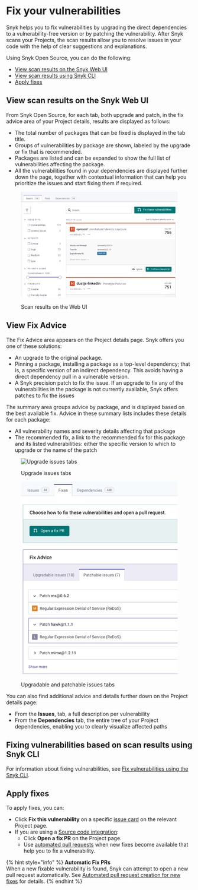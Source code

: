 # Fix your vulnerabilities

Snyk helps you to fix vulnerabilities by upgrading the direct dependencies to a vulnerability-free version or by patching the vulnerability. After Snyk scans your Projects, the scan results allow you to resolve issues in your code with the help of clear suggestions and explanations.

Using Snyk Open Source, you can do the following:

* [View scan results on the Snyk Web UI](fix-your-vulnerabilities.md#view-scan-results-on-the-snyk-web-ui)
* [View scan results using Snyk CLI](fix-your-vulnerabilities.md#fixing-vulnerabilities-based-on-scan-results-using-snyk-cli)
* [Apply fixes](fix-your-vulnerabilities.md#apply-fixes)

## View scan results on the Snyk Web UI

From Snyk Open Source, for each tab, both upgrade and patch, in the fix advice area of your Project details, results are displayed as follows:

* The total number of packages that can be fixed is displayed in the tab title.
* Groups of vulnerabilities by package are shown, labeled by the upgrade or fix that is recommended.
* Packages are listed and can be expanded to show the full list of vulnerabilities affecting the package.
* All the vulnerabilities found in your dependencies are displayed further down the page, together with contextual information that can help you prioritize the issues and start fixing them if required.

<figure><img src="../../../.gitbook/assets/Screenshot 2023-03-15 at 12.14.06.png" alt="Scan results on the Web UI"><figcaption><p>Scan results on the Web UI</p></figcaption></figure>

## View Fix Advice

The Fix Advice area appears on the Project details page. Snyk offers you one of these solutions:

* An upgrade to the original package.
* Pinning a package, installing a package as a top-level dependency; that is, a specific version of an indirect dependency. This avoids having a direct dependency pull in a vulnerable version.
* A Snyk precision patch to fix the issue. If an upgrade to fix any of the vulnerabilities in the package is not currently available, Snyk offers patches to fix the issues

The summary area groups advice by package, and is displayed based on the best available fix. Advice in these summary lists includes these details for each package:

* All vulnerability names and severity details affecting that package
* The recommended fix, a link to the recommended fix for this package and its listed vulnerabilities: either the specific version to which to upgrade or the name of the patch

<figure><img src="../../../.gitbook/assets/Screenshot 2021-10-12 at 14.08.13.png" alt="Upgrade issues tabs"><figcaption><p>Upgrade issues tabs</p></figcaption></figure>

<figure><img src="../../../.gitbook/assets/Screenshot 2021-10-12 at 14.10.00 (1).png" alt="Upgradable and patchable issues tabs"><figcaption><p>Upgradable and patchable issues tabs</p></figcaption></figure>

You can also find additional advice and details further down on the Project details page:

* From the **Issues**, tab, a full description per vulnerability
* From the **Dependencies** tab, the entire tree of your Project dependencies, enabling you to clearly visualize affected paths

## Fixing vulnerabilities based on scan results using Snyk CLI

For information about fixing vulnerabilities, see [Fix vulnerabilities using the Snyk CLI](../../../snyk-cli/scan-and-maintain-projects-using-the-cli/fix-vulnerabilities-using-the-snyk-cli.md).

## Apply fixes

To apply fixes, you can:

* Click **Fix this vulnerability** on a specific [issue card](../../../snyk-admin/snyk-projects/issue-card-information.md) on the relevant Project page.
* If you are using a [Source code integration](../../../integrate-with-snyk/git-repositories-scms-integrations-with-snyk/):
  * Click **Open a fix PR** on the Project page.
  * Use [automated pull requests](../snyk-fix-prs-and-fix-merge-requests-with-snyk-open-source/automated-pull-request-creation-for-new-fixes.md) when new fixes become available that help you to fix a vulnerability.

{% hint style="info" %}
**Automatic Fix PRs**\
When a new fixable vulnerability is found, Snyk can attempt to open a new pull request automatically. See [Automated pull request creation for new fixes](../snyk-fix-prs-and-fix-merge-requests-with-snyk-open-source/automated-pull-request-creation-for-new-fixes.md) for details.
{% endhint %}
